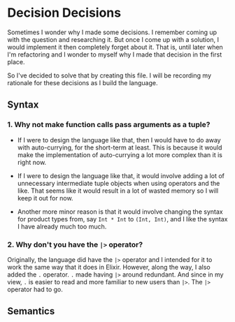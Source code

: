 # Decision Decisions

Sometimes I wonder why I made some decisions. I remember coming up with the question and researching it. But once I come up with a solution, I would implement it then completely forget about it. That is, until later when I'm refactoring and I wonder to myself why I made that decision in the first place.

So I've decided to solve that by creating this file. I will be recording my rationale for these decisions as I build the language.

## Syntax

### 1. Why not make function calls pass arguments as a tuple?

* If I were to design the language like that, then I would have to do away with auto-currying, for the short-term at least. This is because it would make the implementation of auto-currying a lot more complex than it is right now.

* If I were to design the language like that, it would involve adding a lot of unnecessary intermediate tuple objects when using operators and the like. That seems like it would result in a lot of wasted memory so I will keep it out for now.

* Another more minor reason is that it would involve changing the syntax for product types from, say `Int * Int` to `(Int, Int)`, and I like the syntax I have already much too much.

### 2. Why don't you have the `|>` operator?

Originally, the language did have the `|>` operator and I intended for it to work the same way that it does in Elixir. However, along the way, I also added the `.` operator. `.` made having `|>` around redundant. And since in my view, `.` is easier to read and more familiar to new users than `|>`. The `|>` operator had to go.

## Semantics

